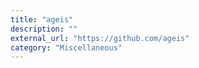 ```yaml
---
title: "ageis"
description: ""
external_url: "https://github.com/ageis"
category: "Miscellaneous"
---
```

